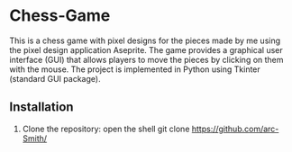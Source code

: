 # Chess-Game
This is a chess game with pixel designs for the pieces made by me using the pixel design application Aseprite. The game provides a graphical user interface (GUI) that allows players to move the pieces by clicking on them with the mouse. The project is implemented in Python using Tkinter (standard GUI package).

## Installation
1. Clone the repository: 
open the shell
git clone https://github.com/arc-Smith/

